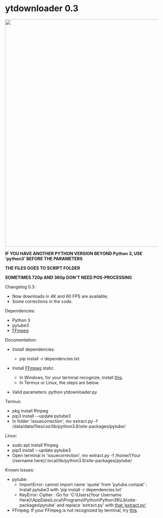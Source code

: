 # ytdownloader 0.3

<img src="https://i.imgur.com/06yHDdW.gif" width="750">

**IF YOU HAVE ANOTHER PYTHON VERSION BEYOND Python 3, USE 'python3' BEFORE THE PARAMETERS**

**THE FILES GOES TO SCRIPT FOLDER**

**SOMETIMES 720p AND 360p DON'T NEED POS-PROCESSING**

Changelog 0.3:
- Now downloads in 4K and 60 FPS are available;
- Some corrections in the code.

Dependencies:
- Python 3
- pytube3
- <a href="https://ffmpeg.zeranoe.com/builds/">FFmpeg</a>

Documentation:
- Install dependencies:
  - pip install -r dependencies.txt

- Install <a href="https://ffmpeg.zeranoe.com/builds/">FFmpeg</a> static.
  - In Windows, for your terminal recognize, install <a href="http://blog.gregzaal.com/how-to-install-ffmpeg-on-windows/#:~:text=If%20you%20try%20that%20right,and%20it%27ll%20understand%20us.">this</a>.
  - In Termux or Linux, the steps are below.

- Valid parameters:
  python ytdownloader.py

Termux:
  - pkg install ffmpeg
  - pip3 install --update pytube3  
  - In folder 'issuecorrection', mv extract.py -f /data/data/files/usr/lib/python3.8/site-packages/pytube/
  
Linux:
  - sudo apt install ffmpeg
  - pip3 install --update pytube3
  - Open terminal in 'issuecorrection', mv extract.py -f /home/{Your Username here}/.local/lib/python3.8/site-packages/pytube/

Known Issues:
- pytube:
  - ImportError: cannot import name 'quote' from 'pytube.compat' : Install pytube3 with 'pip install -r dependencies.txt'
  - KeyError: Cipher : Go for 'C:\Users\{Your Username Here}\AppData\Local\Programs\Python\Python38\Lib\site-packages\pytube' and replace 'extract.py' with <a href="https://github.com/f4ll-py/videodownloader/tree/master/issuecorrection">that 'extract.py'</a>
- FFmpeg: If your FFmpeg is not recognized by terminal, try <a href="http://blog.gregzaal.com/how-to-install-ffmpeg-on-windows/#:~:text=If%20you%20try%20that%20right,and%20it%27ll%20understand%20us.">this</a>.
